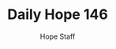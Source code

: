 ---
image: /assets/img/daily-hope-default-artwork.png
title: Daily Hope 146
number: 146
categories:
  - Daily Hope
author: Hope Staff
notes: Daily Hope 146
embed: >-
  <iframe style="border-radius:12px" src="https://open.spotify.com/embed/episode/1JSEmt4EVwPO8ItUAcnw1b?utm_source=generator" width="100%" height="152" frameBorder="0" allowfullscreen="" allow="autoplay; clipboard-write; encrypted-media; fullscreen; picture-in-picture" loading="lazy"></iframe>
---